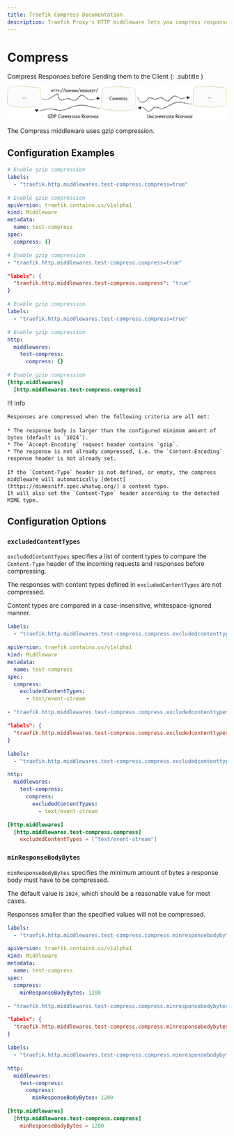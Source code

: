 ```yaml
---
title: Traefik Compress Documentation
description: Traefik Proxy's HTTP middleware lets you compress responses before sending them to the client. Read the technical documentation.
---
```


# Compress

Compress Responses before Sending them to the Client
{: .subtitle }

![Compress](../../assets/img/middleware/compress.png)

The Compress middleware uses gzip compression.

## Configuration Examples

```yaml tab="Docker"
# Enable gzip compression
labels:
  - "traefik.http.middlewares.test-compress.compress=true"
```

```yaml tab="Kubernetes"
# Enable gzip compression
apiVersion: traefik.containo.us/v1alpha1
kind: Middleware
metadata:
  name: test-compress
spec:
  compress: {}
```

```yaml tab="Consul Catalog"
# Enable gzip compression
- "traefik.http.middlewares.test-compress.compress=true"
```

```json tab="Marathon"
"labels": {
  "traefik.http.middlewares.test-compress.compress": "true"
}
```

```yaml tab="Rancher"
# Enable gzip compression
labels:
  - "traefik.http.middlewares.test-compress.compress=true"
```

```yaml tab="File (YAML)"
# Enable gzip compression
http:
  middlewares:
    test-compress:
      compress: {}
```

```toml tab="File (TOML)"
# Enable gzip compression
[http.middlewares]
  [http.middlewares.test-compress.compress]
```

!!! info

    Responses are compressed when the following criteria are all met:

    * The response body is larger than the configured minimum amount of bytes (default is `1024`).
    * The `Accept-Encoding` request header contains `gzip`.
    * The response is not already compressed, i.e. the `Content-Encoding` response header is not already set.

    If the `Content-Type` header is not defined, or empty, the compress middleware will automatically [detect](https://mimesniff.spec.whatwg.org/) a content type.
    It will also set the `Content-Type` header according to the detected MIME type.

## Configuration Options

### `excludedContentTypes`

`excludedContentTypes` specifies a list of content types to compare the `Content-Type` header of the incoming requests and responses before compressing.

The responses with content types defined in `excludedContentTypes` are not compressed.

Content types are compared in a case-insensitive, whitespace-ignored manner.

```yaml tab="Docker"
labels:
  - "traefik.http.middlewares.test-compress.compress.excludedcontenttypes=text/event-stream"
```

```yaml tab="Kubernetes"
apiVersion: traefik.containo.us/v1alpha1
kind: Middleware
metadata:
  name: test-compress
spec:
  compress:
    excludedContentTypes:
      - text/event-stream
```

```yaml tab="Consul Catalog"
- "traefik.http.middlewares.test-compress.compress.excludedcontenttypes=text/event-stream"
```

```json tab="Marathon"
"labels": {
  "traefik.http.middlewares.test-compress.compress.excludedcontenttypes": "text/event-stream"
}
```

```yaml tab="Rancher"
labels:
  - "traefik.http.middlewares.test-compress.compress.excludedcontenttypes=text/event-stream"
```

```yaml tab="File (YAML)"
http:
  middlewares:
    test-compress:
      compress:
        excludedContentTypes:
          - text/event-stream
```

```toml tab="File (TOML)"
[http.middlewares]
  [http.middlewares.test-compress.compress]
    excludedContentTypes = ["text/event-stream"]
```

### `minResponseBodyBytes`

`minResponseBodyBytes` specifies the minimum amount of bytes a response body must have to be compressed.

The default value is `1024`, which should be a reasonable value for most cases.

Responses smaller than the specified values will not be compressed.

```yaml tab="Docker"
labels:
  - "traefik.http.middlewares.test-compress.compress.minresponsebodybytes=1200"
```

```yaml tab="Kubernetes"
apiVersion: traefik.containo.us/v1alpha1
kind: Middleware
metadata:
  name: test-compress
spec:
  compress:
    minResponseBodyBytes: 1200
```

```yaml tab="Consul Catalog"
- "traefik.http.middlewares.test-compress.compress.minresponsebodybytes=1200"
```

```json tab="Marathon"
"labels": {
  "traefik.http.middlewares.test-compress.compress.minresponsebodybytes": 1200
}
```

```yaml tab="Rancher"
labels:
  - "traefik.http.middlewares.test-compress.compress.minresponsebodybytes=1200"
```

```yaml tab="File (YAML)"
http:
  middlewares:
    test-compress:
      compress:
        minResponseBodyBytes: 1200
```

```toml tab="File (TOML)"
[http.middlewares]
  [http.middlewares.test-compress.compress]
    minResponseBodyBytes = 1200
```
